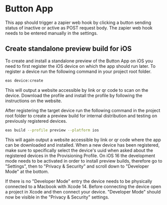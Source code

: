 # Button App

This app should trigger a zapier web hook by clicking a button sending status of inactive or active as POST request body.
The zapier web hook needs to be entered manually in the settings.

## Create standalone preview build for iOS

To create and install a standalone preview of the Button App on iOS you need to first register the iOS device on which the app should run later.
To register a device run the following command in your project root folder.

```bash
eas device:create
```

This will output a website accessible by link or qr code to scan on the device. Download the profile and install the profile by following the instructions on the website.

After registering the target device run the following command in the project root folder to create a preview build for internal distribution and testing on previously registered devices.

```bash
eas build --profile preview --platform ios
```

This will again output a website accessible by link or qr code where the app can be downloaded and installed.
When a new device has been registered, make sure to specifically select the device's uuid when asked about the registered devices in the Provisioning Profile.
On iOS 16 the development mode needs to be activated in order to install preview builds, therefore go to "Settings", then to "Privacy & Security" and scroll down to "Developer Mode" at the bottom.

If there is no "Developer Mode" entry the device needs to be physically connected to a Macbook with Xcode 14. Before connecting the device open a project in Xcode and then connect your device. "Developer Mode" should now be visible in the "Privacy & Security" settings.
